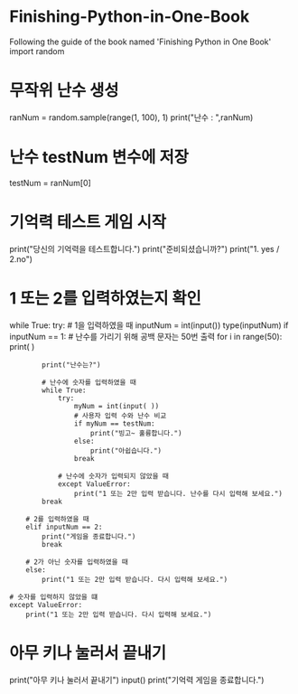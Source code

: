 # Finishing-Python-in-One-Book
Following the guide of the book named 'Finishing Python in One Book'
import random

# 무작위 난수 생성
ranNum = random.sample(range(1, 100), 1)
print("난수 : ",ranNum)

# 난수 testNum 변수에 저장
testNum = ranNum[0]

# 기억력 테스트 게임 시작
print("당신의 기억력을 테스트합니다.")
print("준비되셨습니까?")
print("1. yes / 2.no")

# 1 또는 2를 입력하였는지 확인
while True:
    try:
        # 1을 입력하였을 때
        inputNum = int(input())
        type(inputNum)
        if inputNum == 1:
            # 난수를 가리기 위해 공백 문자는 50번 출력
            for i in range(50):
                print( )
                
            print("난수는?")

            # 난수에 숫자를 입력하였을 때
            while True:
                try:
                    myNum = int(input( ))
                    # 사용자 입력 수와 난수 비교
                    if myNum == testNum:
                        print("빙고~ 훌륭합니다.")
                    else:
                        print("아쉽습니다.")
                    break
                    
                # 난수에 숫자가 입력되지 않았을 때
                except ValueError:
                    print("1 또는 2만 입력 받습니다. 난수를 다시 입력해 보세요.")
            break
            
        # 2를 입력하였을 때
        elif inputNum == 2:
            print("게임을 종료합니다.")
            break
            
        # 2가 아닌 숫자를 입력하였을 때
        else:
            print("1 또는 2만 입력 받습니다. 다시 입력해 보세요.")
            
    # 숫자를 입력하지 않았을 떄
    except ValueError:
        print("1 또는 2만 입력 받습니다. 다시 입력해 보세요.")

# 아무 키나 눌러서 끝내기
print("아무 키나 눌러서 끝내기")
input()
print("기억력 게임을 종료합니다.")
